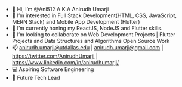 - 👋 Hi, I’m @Ani512 A.K.A Anirudh Umarji
- 👀 I’m interested in Full Stack Development(HTML, CSS, JavaScript, MERN Stack) and Mobile App Development (Flutter)
- 🌱 I’m currently honing my ReactJS, NodeJS and Flutter skills.
- 💞️ I’m looking to collaborate on Web Development Projects | Flutter Projects and Data Structures and Algorithms Open Source Work
- 📫 anirudh.umarji@utdallas.edu | anirudh.umarji@gmail.com | https://twitter.com/AnirudhUmarji | https://www.linkedin.com/in/anirudhumarji/
- 💻 Aspiring Software Engineering
- 🤵 Future Tech Lead

<!---
Ani512/Ani512 is a ✨ special ✨ repository because its `README.md` (this file) appears on your GitHub profile.
You can click the Preview link to take a look at your changes.
--->
